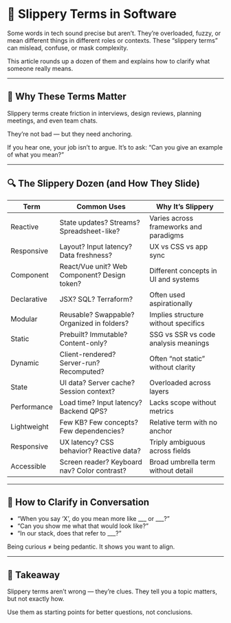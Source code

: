 # 🧊 Slippery Terms in Software

Some words in tech sound precise but aren’t. They’re overloaded, fuzzy, or mean different things in different roles or contexts. These “slippery terms” can mislead, confuse, or mask complexity.

This article rounds up a dozen of them and explains how to clarify what someone really means.

---

## 🧠 Why These Terms Matter

Slippery terms create friction in interviews, design reviews, planning meetings, and even team chats.

They’re not bad — but they need anchoring.

If you hear one, your job isn’t to argue. It’s to ask: “Can you give an example of what you mean?”

---

## 🔍 The Slippery Dozen (and How They Slide)

| Term          | Common Uses                                     | Why It’s Slippery                                 |
|---------------|--------------------------------------------------|---------------------------------------------------|
| Reactive      | State updates? Streams? Spreadsheet-like?       | Varies across frameworks and paradigms            |
| Responsive    | Layout? Input latency? Data freshness?           | UX vs CSS vs app sync                             |
| Component     | React/Vue unit? Web Component? Design token?     | Different concepts in UI and systems              |
| Declarative   | JSX? SQL? Terraform?                            | Often used aspirationally                         |
| Modular       | Reusable? Swappable? Organized in folders?      | Implies structure without specifics               |
| Static        | Prebuilt? Immutable? Content-only?              | SSG vs SSR vs code analysis meanings              |
| Dynamic       | Client-rendered? Server-run? Recomputed?        | Often “not static” without clarity                |
| State         | UI data? Server cache? Session context?         | Overloaded across layers                          |
| Performance   | Load time? Input latency? Backend QPS?          | Lacks scope without metrics                       |
| Lightweight   | Few KB? Few concepts? Few dependencies?         | Relative term with no anchor                      |
| Responsive    | UX latency? CSS behavior? Reactive data?        | Triply ambiguous across fields                    |
| Accessible    | Screen reader? Keyboard nav? Color contrast?    | Broad umbrella term without detail                |

---

## 💬 How to Clarify in Conversation

- “When you say ‘X’, do you mean more like ___ or ___?”
- “Can you show me what that would look like?”
- “In our stack, does that refer to ___?”

Being curious ≠ being pedantic. It shows you want to align.

---

## 📣 Takeaway

Slippery terms aren’t wrong — they’re clues. They tell you a topic matters, but not exactly how.

Use them as starting points for better questions, not conclusions.